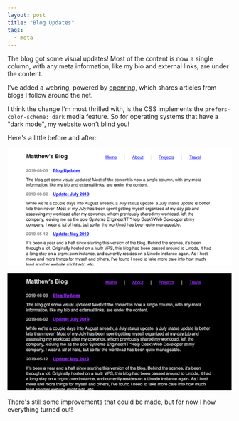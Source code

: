 ```yaml
---
layout: post
title: "Blog Updates"
tags:
  - meta
---
```


The blog got some visual updates! Most of the content is now a single
column, with any meta information, like my bio and external links, are
under the content.

I've added a webring, powered by [openring][0], which shares articles
from blogs I follow around the net.

[0]: https://git.sr.ht/~sircmpwn/openring

I think the change I'm most thrilled with, is the CSS implements the
`prefers-color-scheme: dark` media feature. So for operating systems
that have a "dark mode", my website won't blind you!

Here's a little before and after:

![light layout](/content/screenshot_2019-08-03_light.png)

![dark layout](/content/screenshot_2019-08-03_dark.png)

There's still some improvements that could be made, but for now I how
everything turned out!
